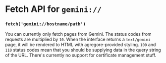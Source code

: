 # Fetch API for `gemini://`

### `fetch('gemini://hostname/path')`

You can currently only fetch pages from Gemini.
The status codes from requests are multiplied by `10`.
When the interface returns a `text/gemini` page, it will be rendered to HTML with agregore-provided styling.
`100` and `110` status codes mean that you should be supplying data in the query string of the URL.
There's currently no support for certificate management stuff.
